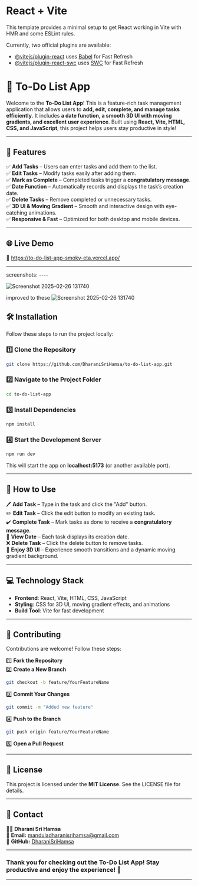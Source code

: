 # React + Vite

This template provides a minimal setup to get React working in Vite with HMR and some ESLint rules.

Currently, two official plugins are available:

- [@vitejs/plugin-react](https://github.com/vitejs/vite-plugin-react/blob/main/packages/plugin-react/README.md) uses [Babel](https://babeljs.io/) for Fast Refresh
- [@vitejs/plugin-react-swc](https://github.com/vitejs/vite-plugin-react-swc) uses [SWC](https://swc.rs/) for Fast Refresh



# **📝 To-Do List App**  

Welcome to the **To-Do List App**! This is a feature-rich task management application that allows users to **add, edit, complete, and manage tasks efficiently**. It includes **a date function, a smooth 3D UI with moving gradients, and excellent user experience**. Built using **React, Vite, HTML, CSS, and JavaScript**, this project helps users stay productive in style!  

---

## **🚀 Features**  

✅ **Add Tasks** – Users can enter tasks and add them to the list.  
✅ **Edit Tasks** – Modify tasks easily after adding them.  
✅ **Mark as Complete** – Completed tasks trigger a **congratulatory message**.  
✅ **Date Function** – Automatically records and displays the task’s creation date.  
✅ **Delete Tasks** – Remove completed or unnecessary tasks.  
✅ **3D UI & Moving Gradient** – Smooth and interactive design with eye-catching animations.  
✅ **Responsive & Fast** – Optimized for both desktop and mobile devices.  

---

## **🌐 Live Demo**  

🔗 https://to-do-list-app-smoky-eta.vercel.app/

---
screenshots: ----

![Screenshot 2025-02-26 131740](https://github.com/user-attachments/assets/b19fac20-8be8-436d-a054-c9f066afb1f0)

improved to these
![Screenshot 2025-02-26 131740](https://github.com/user-attachments/assets/106a077f-ddfa-4de8-b4ad-4128e7406925)


## **🛠️ Installation**  

Follow these steps to run the project locally:  

### **1️⃣ Clone the Repository**  
```bash
git clone https://github.com/DharaniSriHamsa/to-do-list-app.git
```

### **2️⃣ Navigate to the Project Folder**  
```bash
cd to-do-list-app
```

### **3️⃣ Install Dependencies**  
```bash
npm install
```

### **4️⃣ Start the Development Server**  
```bash
npm run dev
```
This will start the app on **localhost:5173** (or another available port).  

---

## **🎯 How to Use**  

🖊️ **Add Task** – Type in the task and click the "Add" button.  
✏️ **Edit Task** – Click the edit button to modify an existing task.  
✔️ **Complete Task** – Mark tasks as done to receive a **congratulatory message**.  
📅 **View Date** – Each task displays its creation date.  
❌ **Delete Task** – Click the delete button to remove tasks.  
🎨 **Enjoy 3D UI** – Experience smooth transitions and a dynamic moving gradient background.  

---

## **💻 Technology Stack**  

- **Frontend**: React, Vite, HTML, CSS, JavaScript  
- **Styling**: CSS for 3D UI, moving gradient effects, and animations  
- **Build Tool**: Vite for fast development  

---

## **🤝 Contributing**  

Contributions are welcome! Follow these steps:  

1️⃣ **Fork the Repository**  
2️⃣ **Create a New Branch**  
```bash
git checkout -b feature/YourFeatureName
```
3️⃣ **Commit Your Changes**  
```bash
git commit -m "Added new feature"
```
4️⃣ **Push to the Branch**  
```bash
git push origin feature/YourFeatureName
```
5️⃣ **Open a Pull Request**  

---


## **📜 License**  

This project is licensed under the **MIT License**. See the LICENSE file for details.  

---

## **📩 Contact**  

👩‍💻 **Dharani Sri Hamsa**  
📧 **Email:** manduladharanisrihamsa@gmail.com  
🔗 **GitHub:** [DharaniSriHamsa](https://github.com/DharaniSriHamsa)  

---



### **Thank you for checking out the To-Do List App! Stay productive and enjoy the experience! 🚀**  

---
